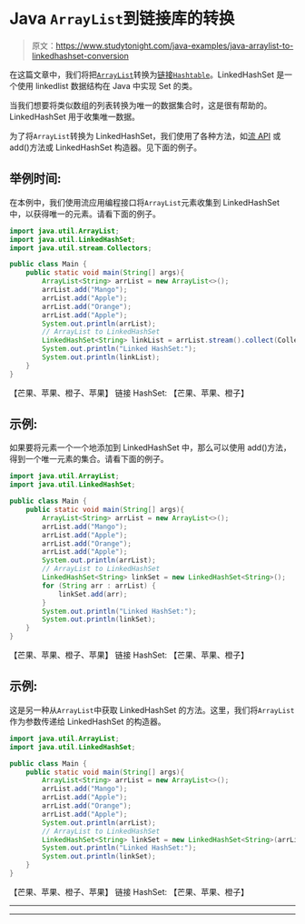 # Java `ArrayList`到链接库的转换

> 原文：<https://www.studytonight.com/java-examples/java-arraylist-to-linkedhashset-conversion>

在这篇文章中，我们将把[`ArrayList`](https://www.studytonight.com/java/arraylist-in-collection-framework.php)转换为[链接`Hashtable`](https://www.studytonight.com/java/linkedhashset-in-collection-framework.php)。LinkedHashSet 是一个使用 linkedlist 数据结构在 Java 中实现 Set 的类。

当我们想要将类似数组的列表转换为唯一的数据集合时，这是很有帮助的。LinkedHashSet 用于收集唯一数据。

为了将`ArrayList`转换为 LinkedHashSet，我们使用了各种方法，如[流 API](https://www.studytonight.com/java-8/java-8-stream-api) 或 add()方法或 LinkedHashSet 构造器。见下面的例子。

## 举例时间:

在本例中，我们使用流应用编程接口将`ArrayList`元素收集到 LinkedHashSet 中，以获得唯一的元素。请看下面的例子。

```java
import java.util.ArrayList;
import java.util.LinkedHashSet;
import java.util.stream.Collectors;

public class Main {
	public static void main(String[] args){
		ArrayList<String> arrList = new ArrayList<>();
		arrList.add("Mango");
		arrList.add("Apple");
		arrList.add("Orange");
		arrList.add("Apple");
		System.out.println(arrList);
		// ArrayList to LinkedHashSet
		LinkedHashSet<String> linkList = arrList.stream().collect(Collectors.toCollection(LinkedHashSet::new));
		System.out.println("Linked HashSet:");
		System.out.println(linkList);
	}
}
```

【芒果、苹果、橙子、苹果】
链接 HashSet:
【芒果、苹果、橙子】

## 示例:

如果要将元素一个一个地添加到 LinkedHashSet 中，那么可以使用 add()方法，得到一个唯一元素的集合。请看下面的例子。

```java
import java.util.ArrayList;
import java.util.LinkedHashSet;

public class Main {
	public static void main(String[] args){
		ArrayList<String> arrList = new ArrayList<>();
		arrList.add("Mango");
		arrList.add("Apple");
		arrList.add("Orange");
		arrList.add("Apple");
		System.out.println(arrList);
		// ArrayList to LinkedHashSet
		LinkedHashSet<String> linkSet = new LinkedHashSet<String>();
		for (String arr : arrList) {
			linkSet.add(arr);
		}
		System.out.println("Linked HashSet:");
		System.out.println(linkSet);
	}
}
```

【芒果、苹果、橙子、苹果】
链接 HashSet:
【芒果、苹果、橙子】

## 示例:

这是另一种从`ArrayList`中获取 LinkedHashSet 的方法。这里，我们将`ArrayList`作为参数传递给 LinkedHashSet 的构造器。

```java
import java.util.ArrayList;
import java.util.LinkedHashSet;

public class Main {
	public static void main(String[] args){
		ArrayList<String> arrList = new ArrayList<>();
		arrList.add("Mango");
		arrList.add("Apple");
		arrList.add("Orange");
		arrList.add("Apple");
		System.out.println(arrList);
		// ArrayList to LinkedHashSet
		LinkedHashSet<String> linkSet = new LinkedHashSet<String>(arrList);
		System.out.println("Linked HashSet:");
		System.out.println(linkSet);
	}
}
```

【芒果、苹果、橙子、苹果】
链接 HashSet:
【芒果、苹果、橙子】

* * *

* * *